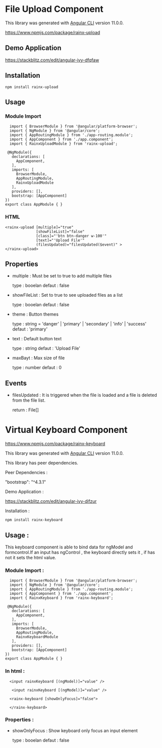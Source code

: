 # File Upload Component 

  This library was generated with [Angular CLI](https://github.com/angular/angular-cli) version 11.0.0.

  https://www.npmjs.com/package/rainx-upload
  
  ## Demo Application 

  https://stackblitz.com/edit/angular-ivy-dfqfaw

  ## Installation

    npm install rainx-upload
    
  ## Usage 
  
   ### Module Import
      
      import { BrowserModule } from '@angular/platform-browser';
      import { NgModule } from '@angular/core';
      import { AppRoutingModule } from './app-routing.module';
      import { AppComponent } from './app.component';
      import { RainxUploadModule } from 'rainx-upload';

     @NgModule({
       declarations: [
         AppComponent,
       ],
       imports: [
         BrowserModule,
         AppRoutingModule,
         RainxUploadModule
       ],
       providers: [],
       bootstrap: [AppComponent]
    })
    export class AppModule { }
    
   ### HTML
  
    <rainx-upload [multiple]="true" 
                  [showFileList]="false" 
                  [class]="'btn btn-danger w-100'" 
                  [text]="'Upload File'" 
                  (filesUpdated)="filesUpdated($event)" >
    </rainx-upload>
    
    
   ## Properties
   
   - multiple : Must be set to true to add multiple files
      
      type : booelan
      defaut : false
      
   
   - showFileList : Set to true to see uploaded files as a list
   
      type : booelan
      defaut : false
   
   - theme : Button themes
   
      type : string = 'danger' | 'primary' | 'secondary' | 'info' | 'success'
      defaut : 'primary'
   
   - text : Default button text
   
      type : string
      defaut : 'Upload File' 

   - maxBayt : Max size of file
   
      type : number
      defaut : 0   

   ## Events 
   
   - filesUpdated : It is triggered when the file is loaded and a file is deleted from the file list.
   
      return : File[] 
     
# Virtual Keyboard Component

 https://www.npmjs.com/package/rainx-keyboard

 This library was generated with [Angular CLI](https://github.com/angular/angular-cli) version 11.0.0.

 This library has peer dependencies.

 Peer Dependencies :
  
   "bootstrap": "^4.3.1"

 Demo Application :
  
 https://stackblitz.com/edit/angular-ivy-difzur

 Installation :

    npm install rainx-keyboard
    
  ## Usage :

   This keyboard component is able to bind data for ngModel and formcontrol.If an input has ngControl , the keyboard directly sets it , if has not it sets the html value.
  
   ### Module Import :
      
      import { BrowserModule } from '@angular/platform-browser';
      import { NgModule } from '@angular/core';
      import { AppRoutingModule } from './app-routing.module';
      import { AppComponent } from './app.component';
      import { RainxKeyboard } from 'rainx-keyboard';

     @NgModule({
       declarations: [
         AppComponent,
       ],
       imports: [
         BrowserModule,
         AppRoutingModule,
         RainxKeyboardModule
       ],
       providers: [],
       bootstrap: [AppComponent]
    })
    export class AppModule { }
    
   ### In html :

      <input rainxKeyboard [(ngModel)]="value" />

       <input rainxKeyboard [(ngModel)]="value" />

      <rainx-keyboard [showOnlyFocus]="false">

      </rainx-keyboard>  

   ### Properties :
   
   - showOnlyFocus : Show keyboard only focus an input element
      
      type : booelan
      defaut : false
   

  
    

